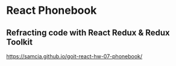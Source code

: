 # React Phonebook

## Refracting code with React Redux & Redux Toolkit

https://samcia.github.io/goit-react-hw-07-phonebook/


